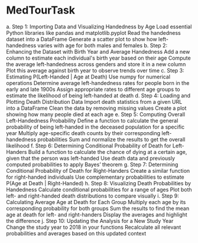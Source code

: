# MedTourTask
a. Step 1: Importing Data and Visualizing Handedness by Age
Load essential Python libraries like pandas and matplotlib.pyplot
Read the handedness dataset into a DataFrame
Generate a scatter plot to show how left-handedness varies with age for both males and females
b. Step 2: Enhancing the Dataset with Birth Year and Average Handedness
Add a new column to estimate each individual's birth year based on their age
Compute the average left-handedness across genders and store it in a new column
Plot this average against birth year to observe trends over time
c. Step 3: Estimating P(Left-Handed | Age at Death)
Use numpy for numerical operations
Determine average left-handedness rates for people born in the early and late 1900s
Assign appropriate rates to different age groups to estimate the likelihood of being left-handed at death
d. Step 4: Loading and Plotting Death Distribution Data
Import death statistics from a given URL into a DataFrame
Clean the data by removing missing values
Create a plot showing how many people died at each age
e. Step 5: Computing Overall Left-Handedness Probability
Define a function to calculate the general probability of being left-handed in the deceased population for a specific year
Multiply age-specific death counts by their corresponding left-handedness probabilities
Sum and normalize the results to get the overall likelihood
f. Step 6: Determining Conditional Probability of Death for Left-Handers
Build a function to calculate the chance of dying at a certain age, given that the person was left-handed
Use death data and previously computed probabilities to apply Bayes’ theorem
g. Step 7: Determining Conditional Probability of Death for Right-Handers
Create a similar function for right-handed individuals
Use complementary probabilities to estimate P(Age at Death | Right-Handed)
h. Step 8: Visualizing Death Probabilities by Handedness
Calculate conditional probabilities for a range of ages
Plot both left- and right-handed death distributions to compare visually
i. Step 9: Calculating Average Age at Death for Each Group
Multiply each age by its corresponding probability for both groups
Sum the results to find the mean age at death for left- and right-handers
Display the averages and highlight the difference
j. Step 10: Updating the Analysis for a New Study Year
Change the study year to 2018 in your functions
Recalculate all relevant probabilities and averages based on this updated context
